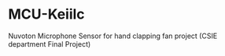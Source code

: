 # MCU-Keiilc
Nuvoton Microphone Sensor for hand clapping fan project (CSIE department Final Project)

